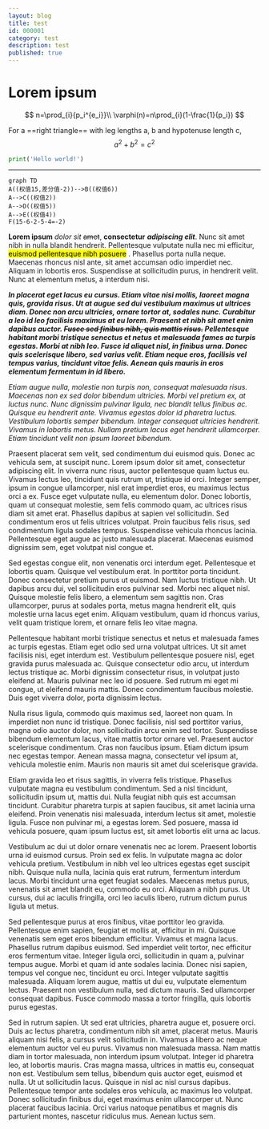 ```yaml
---
layout: blog
title: test
id: 000001
category: test
description: test
published: true
---
```


# Lorem ipsum

$$
n=\prod_{i}{p_i^{e_i}}\\
\varphi(n)=n\prod_{i}(1-\frac{1}{p_i})
$$

For a ==right triangle== with leg lengths a, b and hypotenuse length c,$$a^2 + b^2 = c^2$$

```python
print('Hello world!')
```
***
``` !mermaid A Test
graph TD
A((权值15,差分值-2))-->B((权值6))
A-->C((权值2))
A-->D((权值5))
A-->E((权值4))
F(15-6-2-5-4=-2)
```


**Lorem ipsum** _dolor_ *sit* ~~amet~~, __consectetur__ ___adipiscing elit___. Nunc sit amet nibh in nulla blandit hendrerit. Pellentesque vulputate nulla nec mi efficitur, <mark>euismod pellentesque nibh posuere</mark> . Phasellus porta nulla neque. Maecenas rhoncus nisl ante, sit amet accumsan odio imperdiet nec. Aliquam in lobortis eros. Suspendisse at sollicitudin purus, in hendrerit velit. Nunc at elementum metus, a interdum nisi.

***In placerat eget lacus eu cursus. Etiam vitae nisi mollis, laoreet magna quis, gravida risus. Ut at augue sed dui vestibulum maximus ut ultrices diam. Donec non arcu ultricies, ornare tortor at, sodales nunc. Curabitur a leo id leo facilisis maximus at eu lorem. Praesent et nibh sit amet enim dapibus auctor. ~~Fusce sed finibus nibh, quis mattis risus.~~ Pellentesque habitant morbi tristique senectus et netus et malesuada fames ac turpis egestas. Morbi at nibh leo. Fusce id aliquet nisl, in finibus urna. Donec quis scelerisque libero, sed varius velit. Etiam neque eros, facilisis vel tempus varius, tincidunt vitae felis. Aenean quis mauris in eros elementum fermentum in id libero.***

_Etiam augue nulla, molestie non turpis non, consequat malesuada risus. Maecenas non ex sed dolor bibendum ultricies. Morbi vel pretium ex, at luctus nunc. Nunc dignissim pulvinar ligula, nec blandit tellus finibus ac. Quisque eu hendrerit ante. Vivamus egestas dolor id pharetra luctus. Vestibulum lobortis semper bibendum. Integer consequat ultricies hendrerit. Vivamus in lobortis metus. Nullam pretium lacus eget hendrerit ullamcorper. Etiam tincidunt velit non ipsum laoreet bibendum._

Praesent placerat sem velit, sed condimentum dui euismod quis. Donec ac vehicula sem, at suscipit nunc. Lorem ipsum dolor sit amet, consectetur adipiscing elit. In viverra nunc risus, auctor pellentesque quam luctus eu. Vivamus lectus leo, tincidunt quis rutrum ut, tristique id orci. Integer semper, ipsum in congue ullamcorper, nisl erat imperdiet eros, eu maximus lectus orci a ex. Fusce eget vulputate nulla, eu elementum dolor. Donec lobortis, quam ut consequat molestie, sem felis commodo quam, ac ultrices risus diam sit amet erat. Phasellus dapibus at sapien vel sollicitudin. Sed condimentum eros ut felis ultrices volutpat. Proin faucibus felis risus, sed condimentum ligula sodales tempus. Suspendisse vehicula rhoncus lacinia. Pellentesque eget augue ac justo malesuada placerat. Maecenas euismod dignissim sem, eget volutpat nisl congue et.

Sed egestas congue elit, non venenatis orci interdum eget. Pellentesque et lobortis quam. Quisque vel vestibulum erat. In porttitor porta tincidunt. Donec consectetur pretium purus ut euismod. Nam luctus tristique nibh. Ut dapibus arcu dui, vel sollicitudin eros pulvinar sed. Morbi nec aliquet nisl. Quisque molestie felis libero, a elementum sem sagittis non. Cras ullamcorper, purus at sodales porta, metus magna hendrerit elit, quis molestie urna lacus eget enim. Aliquam vestibulum, quam id rhoncus varius, velit quam tristique lorem, et ornare felis leo vitae magna.

Pellentesque habitant morbi tristique senectus et netus et malesuada fames ac turpis egestas. Etiam eget odio sed urna volutpat ultrices. Ut sit amet facilisis nisi, eget interdum est. Vestibulum pellentesque posuere nisl, eget gravida purus malesuada ac. Quisque consectetur odio arcu, ut interdum lectus tristique ac. Morbi dignissim consectetur risus, in volutpat justo eleifend at. Mauris pulvinar nec leo id posuere. Sed rutrum mi eget mi congue, ut eleifend mauris mattis. Donec condimentum faucibus molestie. Duis eget viverra dolor, porta dignissim lectus.

Nulla risus ligula, commodo quis maximus sed, laoreet non quam. In imperdiet non nunc id tristique. Donec facilisis, nisl sed porttitor varius, magna odio auctor dolor, non sollicitudin arcu enim sed tortor. Suspendisse bibendum elementum lacus, vitae mattis tortor ornare vel. Praesent auctor scelerisque condimentum. Cras non faucibus ipsum. Etiam dictum ipsum nec egestas tempor. Aenean massa magna, consectetur vel ipsum at, vehicula molestie enim. Mauris non mauris sit amet dui scelerisque gravida.

Etiam gravida leo et risus sagittis, in viverra felis tristique. Phasellus vulputate magna eu vestibulum condimentum. Sed a nisl tincidunt, sollicitudin ipsum ut, mattis dui. Nulla feugiat nibh quis est accumsan tincidunt. Curabitur pharetra turpis at sapien faucibus, sit amet lacinia urna eleifend. Proin venenatis nisi malesuada, interdum lectus sit amet, molestie ligula. Fusce non pulvinar mi, a egestas lorem. Sed posuere, massa id vehicula posuere, quam ipsum luctus est, sit amet lobortis elit urna ac lacus.

Vestibulum ac dui ut dolor ornare venenatis nec ac lorem. Praesent lobortis urna id euismod cursus. Proin sed ex felis. In vulputate magna ac dolor vehicula pretium. Vestibulum in nibh vel leo ultrices egestas eget suscipit nibh. Quisque nulla nulla, lacinia quis erat rutrum, fermentum interdum lacus. Morbi tincidunt urna eget feugiat sodales. Maecenas metus purus, venenatis sit amet blandit eu, commodo eu orci. Aliquam a nibh purus. Ut cursus, dui ac iaculis fringilla, orci leo iaculis libero, rutrum dictum purus ligula ut metus.

Sed pellentesque purus at eros finibus, vitae porttitor leo gravida. Pellentesque enim sapien, feugiat et mollis at, efficitur in mi. Quisque venenatis sem eget eros bibendum efficitur. Vivamus et magna lacus. Phasellus rutrum dapibus euismod. Sed imperdiet velit tortor, nec efficitur eros fermentum vitae. Integer ligula orci, sollicitudin in quam a, pulvinar tempus augue. Morbi et quam id ante sodales lacinia. Donec nisi sapien, tempus vel congue nec, tincidunt eu orci. Integer vulputate sagittis malesuada. Aliquam lorem augue, mattis ut dui eu, vulputate elementum lectus. Praesent non vestibulum nulla, sed dictum mauris. Sed ullamcorper consequat dapibus. Fusce commodo massa a tortor fringilla, quis lobortis purus egestas.

Sed in rutrum sapien. Ut sed erat ultricies, pharetra augue et, posuere orci. Duis ac lectus pharetra, condimentum nibh sit amet, placerat metus. Mauris aliquam nisi felis, a cursus velit sollicitudin in. Vivamus a libero ac neque elementum auctor vel eu purus. Vivamus non malesuada massa. Nam mattis diam in tortor malesuada, non interdum ipsum volutpat. Integer id pharetra leo, at lobortis mauris. Cras magna massa, ultrices in mattis eu, consequat non est. Vestibulum sem tellus, bibendum quis auctor eget, euismod et nulla. Ut ut sollicitudin lacus. Quisque in nisl ac nisl cursus dapibus. Pellentesque tempor ante sodales eros vehicula, ac maximus leo volutpat. Donec sollicitudin finibus dui, eget maximus enim ullamcorper ut. Nunc placerat faucibus lacinia. Orci varius natoque penatibus et magnis dis parturient montes, nascetur ridiculus mus. Aenean luctus sem.
